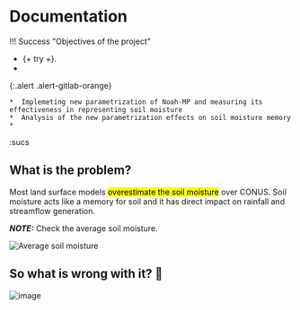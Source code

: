 #  Documentation 

!!! Success "Objectives of the project"

- {+ try +}.
- 
{:.alert .alert-gitlab-orange}


    *  Implemeting new parametrization of Noah-MP and measuring its effectiveness in representing soil moisture
    *  Analysis of the new parametrization effects on soil moisture memory 
    *
:sucs
## What is the problem?
Most land surface models <mark>overestimate the soil moisture</mark> over CONUS. Soil moisture acts like a memory for soil and it has direct impact on rainfall and streamflow generation.

**_NOTE:_**  Check the average soil moisture.

![Average soil moisture](https://github.com/mfarmani95/FOSS_Weekly/assets/83543441/33f93ea3-dadc-4830-8553-eb34a6656c0f)

## So what is wrong with it? 🤔
![image](https://github.com/mfarmani95/FOSS_Weekly/assets/83543441/888c7d8f-073b-459c-8f72-152df8ffa309)





